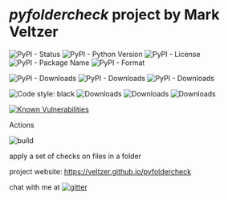 
# *pyfoldercheck* project by Mark Veltzer

![PyPI - Status](https://img.shields.io/pypi/status/pyfoldercheck)
![PyPI - Python Version](https://img.shields.io/pypi/pyversions/pyfoldercheck)
![PyPI - License](https://img.shields.io/pypi/l/pyfoldercheck)
![PyPI - Package Name](https://img.shields.io/pypi/v/pyfoldercheck)
![PyPI - Format](https://img.shields.io/pypi/format/pyfoldercheck)

![PyPI - Downloads](https://img.shields.io/pypi/dd/pyfoldercheck)
![PyPI - Downloads](https://img.shields.io/pypi/dw/pyfoldercheck)
![PyPI - Downloads](https://img.shields.io/pypi/dm/pyfoldercheck)

![Code style: black](https://img.shields.io/badge/code%20style-black-000000.svg)
![Downloads](https://pepy.tech/badge/pyfoldercheck)
![Downloads](https://pepy.tech/badge/pyfoldercheck/month)
![Downloads](https://pepy.tech/badge/pyfoldercheck/week)

[![Known Vulnerabilities](https://snyk.io/test/github/veltzer/pyfoldercheck/badge.svg?targetFile=requirements.txt)](https://snyk.io/test/github/veltzer/pyfoldercheck?targetFile=requirements.txt)


Actions

![build](https://github.com/veltzer/pyfoldercheck/workflows/build/badge.svg)

apply a set of checks on files in a folder

project website: https://veltzer.github.io/pyfoldercheck

chat with me at [![gitter](https://badges.gitter.im/Join%20Chat.svg)](https://gitter.im/veltzer/mark.veltzer)


